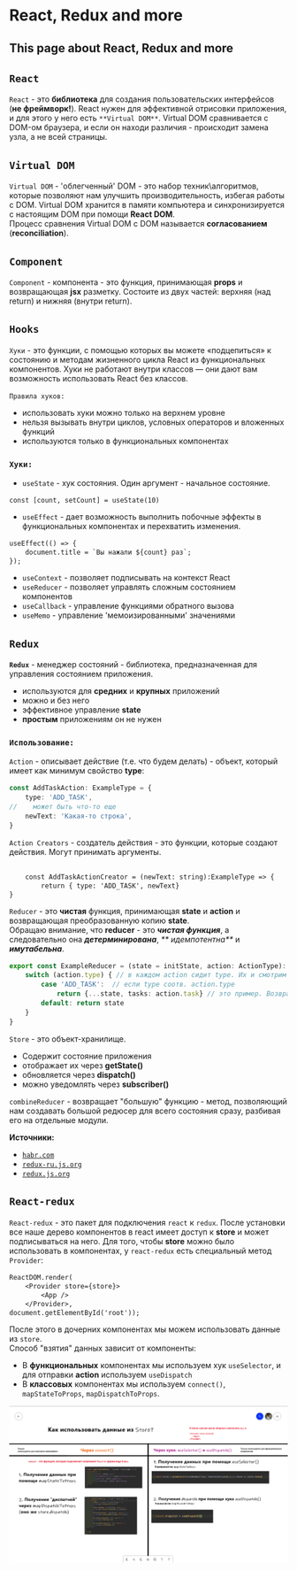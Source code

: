 # React, Redux and more #

## This page about React, Redux and more

## `React`

`React` - это **библиотека** для создания пользовательских интерфейсов (**не фреймворк!**). React нужен для эффективной
отрисовки приложения, и для этого у него есть `**Virtual DOM**`. Virtual DOM сравнивается с DOM-ом браузера, и если он
находи различия - происходит замена узла, а не всей страницы.

## `Virtual DOM`

`Virtual DOM` - 'облегченный' DOM - это набор техник\алгоритмов, которые позволяют нам улучшить производительность,
избегая работы с DOM. Virtual DOM хранится в памяти компьютера и синхронизируется с настоящим DOM при помощи **React
DOM**.  
Процесс сравнения Virtual DOM c DOM называется **согласованием** (**reconciliation**).

## `Component`

`Component` - компонента - это функция, принимающая **props** и возвращающая **jsx** разметку. Состоите из двух частей:
верхняя (над return) и нижняя (внутри return).

## `Hooks`

`Хуки` - это функции, с помощью которых вы можете «подцепиться» к состоянию и методам жизненного цикла React из
функциональных компонентов. Хуки не работают внутри классов — они дают вам возможность использовать React без классов.  

`Правила хуков:`  
* использовать хуки можно только на верхнем уровне
* нельзя вызывать внутри циклов, условных операторов и вложенных функций
* используются только в функциональных компонентах  

### `Хуки:`   

* `useState` - хук состояния. Один аргумент - начальное состояние.
```JS
const [count, setCount] = useState(10)
```

* `useEffect` - дает возможность выполнить побочные эффекты в функциональных компонентах и перехватить изменения.

```JS
useEffect(() => {
    document.title = `Вы нажали ${count} раз`;
});

```

* `useContext` - позволяет подписывать на контекст React
* `useReducer` - позволяет управлять сложным состоянием компонентов
* `useCallback` - управление функциями обратного вызова
* `useMemo` - управление 'мемоизированными' значениями

## `Redux`

**`Redux`** - менеджер состояний - библиотека, предназначенная для управления состоянием приложения.

* используются для **средних** и **крупных** приложений
* можно и без него
* эффективное управление **state**
* **простым** приложениям он не нужен

### **`Использование:`**

`Action` - описывает действие (т.е. что будем делать) - объект, который имеет как минимум свойство **type**:

```typescript
const AddTaskAction: ExampleType = {
    type: 'ADD_TASK',
//    может быть что-то еще
    newText: 'Какая-то строка',
}
```  

`Action Creators` - создатель действия - это функции, которые создают действия. Могут принимать аргументы.

```typescript

```

```
    const AddTaskActionCreator = (newText: string):ExampleType => {
        return { type: 'ADD_TASK', newText}
}
```  

`Reducer` - это **чистая** функция, принимающая **state** и **action** и возвращающая преобразованную копию **state**.  
Обращаю внимание, что **reducer** - это _**чистая функция**_, а следовательно она _**детерминирована**_, _**
идемпотентна**_ и _**имутабельна**_.

```typescript
export const ExampleReducer = (state = initState, action: ActionType): ExampleTypeState => { // к нам приходит state и action
    switch (action.type) { // в каждом action сидит type. Их и смотрим
        case 'ADD_TASK':  // если type соотв. action.type
            return {...state, tasks: action.task} // это пример. Возвращает имзенененную копию state
        default: return state
    }
}
```  

`Store` - это объект-хранилище.  
* Содержит состояние приложения
* отображает их через **getState()**
* обновляется через **dispatch()**
* можно уведомлять через **subscriber()**  

`combineReducer` - возвращает "большую" функцию - метод, позволяющий нам создавать большой редюсер для всего состояния сразу, разбивая его на отдельные модули.  

**Источники:**

* [`habr.com`](https://habr.com/ru/post/498860/)
* [`redux-ru.js.org`](https://redux-ru.js.org/#documentation)
* [`redux.js.org`](https://redux.js.org/introduction/getting-started)  

## `React-redux`
`React-redux` - это пакет для подключения `react` к `redux`. После установки все наше дерево компонентов в react имеет доступ к **store** и может подписываться на него. Для того, чтобы **store** можно было использовать в компонентах, у `react-redux` есть специальный метод `Provider`:  

```JS
ReactDOM.render(
    <Provider store={store}>
        <App />
    </Provider>, 
document.getElementById('root'));
```  

После этого в дочерних компонентах мы можем использовать данные из `store`.  
Способ "взятия" данных зависит от компоненты:
* В __функциональных__ компонентах мы используем хук `useSelector`, и для отправки **action** используем `useDispatch`
* В __классовых__ компонентах мы используем `connect()`, `mapStateToProps`, `mapDispatchToProps`.      

![table-connect](.\assets\about_connect.png)
